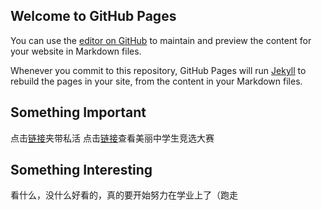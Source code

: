 ## Welcome to GitHub Pages

You can use the [editor on GitHub](https://github.com/Adentent/Adentent.github.io/edit/main/README.md) to maintain and preview the content for your website in Markdown files.

Whenever you commit to this repository, GitHub Pages will run [Jekyll](https://jekyllrb.com/) to rebuild the pages in your site, from the content in your Markdown files.

## Something Important

点击[链接](https://adentent.github.io/HEAD.html)夹带私活
点击[链接](https://adentent.github.io/ZhangQihang.html)查看美丽中学生竞选大赛

## Something Interesting

看什么，没什么好看的，真的要开始努力在学业上了（跑走
